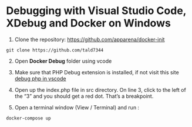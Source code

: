 # Debugging with Visual Studio Code, XDebug and Docker on Windows

1. Clone the repository: https://github.com/apparena/docker-init
```git
git clone https://github.com/tald7344
```

2. Open **Docker Debug** folder using vcode

3. Make sure that PHP Debug extension is installed, if not visit this site 
[debug php in vscode](https://www.codewall.co.uk/debug-php-in-vscode-with-xdebug/)

4. Open up the index.php file in src directory. On line 3, click to the left of the “3” and you should get a red dot. That’s a breakpoint.

5. Open a terminal window (View / Terminal) and run :
```docker
docker-compose up
```
